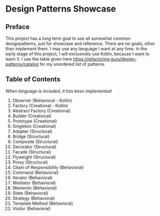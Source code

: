 # Design Patterns Showcase
## Preface
This project has a long term goal to use all somewhat common designpatterns, just for showcase and reference.
There are no goals, other than implement them. I may use any language I want at any time.
In the early stage of this project, I will exclusively use Kotlin, because I want to learn it.
I use the table given here https://refactoring.guru/design-patterns/catalog for my unordered list of patterns.

## Table of Contents
*When language is included, it has been implemented*
1. Observer (Behavioral - Kotlin)
2. Factory (Creational - Kotlin)
3. Abstract Factory (Creational)
4. Builder (Creational)
5. Prototype (Creational)
6. Singleton (Creational)
7. Adapter (Structural)
8. Bridge (Structural)
9. Composite (Structural)
10. Decorator (Structural)
11. Facade (Structural)
12. Flyweight (Structural)
13. Proxy (Structural)
14. Chain of Responsibility (Behavioral)
15. Command (Behavioral)
16. Iterator (Behavioral)
17. Mediator (Behavioral)
18. Memento (Behavioral)
19. State (Behavioral)
20. Strategy (Behavioral)
21. Template Method (Behavioral)
22. Visitor (Behavioral)
